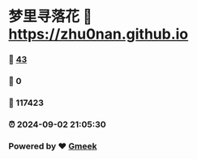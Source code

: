 # 梦里寻落花 :link: https://zhu0nan.github.io 
### :page_facing_up: [43](https://zhu0nan.github.io/tag.html) 
### :speech_balloon: 0 
### :hibiscus: 117423 
### :alarm_clock: 2024-09-02 21:05:30 
### Powered by :heart: [Gmeek](https://github.com/Meekdai/Gmeek)

